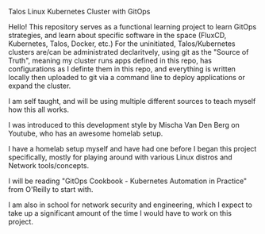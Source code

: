Talos Linux Kubernetes Cluster with GitOps

Hello! This repository serves as a functional learning project to learn GitOps strategies, and learn about specific software in the space (FluxCD, Kubernetes, Talos, Docker, etc.) For the uninitiated,
Talos/Kubernetes clusters are/can be administrated declaritvely, using git as the "Source of Truth", meaning my cluster runs apps defined in this repo, has configurations as I definte them in this repo, and everything is written locally then uploaded to git via a command line to deploy applications or expand the cluster.

I am self taught, and will be using multiple different sources to teach myself how this all works.

I was introduced to this development style by Mischa Van Den Berg on Youtube, who has an awesome homelab setup. 

I have a homelab setup myself and have had one before I began this project specifically, mostly for playing around with various Linux distros and Network tools/concepts.

I will be reading "GitOps Cookbook - Kubernetes Automation in Practice" from O'Reilly to start with.

I am also in school for network security and engineering, which I expect to take up a significant amount of the time I would have to work on this project. 
